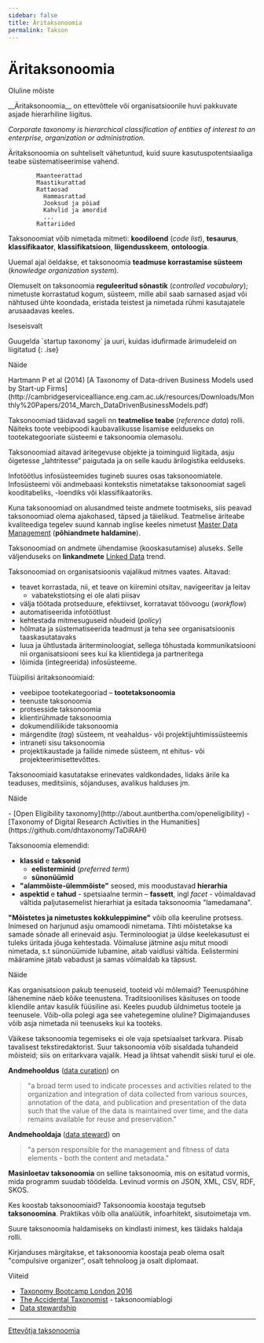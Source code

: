 ```yaml
---
sidebar: false
title: Äritaksonoomia
permalink: Takson
---
```


# Äritaksonoomia

<p class='tags'>Oluline mõiste</p>
__Äritaksonoomia__ on ettevõttele või organisatsioonile huvi pakkuvate asjade hierarhiline liigitus.

_Corporate taxonomy is hierarchical classification of entities of interest to an enterprise, organization or administration._

Äritaksonoomia on suhteliselt vähetuntud, kuid suure kasutuspotentsiaaliga teabe süstematiseerimise vahend.

```
        Maanteerattad
        Maastikurattad
        Rattaosad
          Hammasrattad
          Jooksud ja pöiad
          Kahvlid ja amordid
          ...
        Rattariided
```

Taksonoomiat võib nimetada mitmeti: __koodiloend__ (_code list_), __tesaurus__, __klassifikaator__, __klassifikatsioon__, __liigendusskeem__, __ontoloogia__.

Uuemal ajal öeldakse, et taksonoomia __teadmuse korrastamise süsteem__ (_knowledge organization system_).

Olemuselt on taksonoomia __reguleeritud sõnastik__ (_controlled vocabulary_); nimetuste korrastatud kogum, süsteem, mille abil saab sarnased asjad või nähtused ühte koondada, eristada teistest ja nimetada rühmi kasutajatele arusaadavas keeles.

<p class='tags'>Iseseisvalt</p>
Guugelda `startup taxonomy` ja uuri, kuidas idufirmade ärimudeleid on liigitatud
{: .ise}

<p class='tags'>Näide</p>
Hartmann P et al (2014) [A Taxonomy of Data-driven Business Models used by Start-up Firms](http://cambridgeservicealliance.eng.cam.ac.uk/resources/Downloads/Monthly%20Papers/2014_March_DataDrivenBusinessModels.pdf)

Taksonoomiad täidavad sageli nn __teatmelise teabe__ (_reference data_) rolli. Näiteks toote veebipoodi kaubavalikusse lisamise eelduseks on tootekategooriate süsteemi e taksonoomia olemasolu.

Taksonoomiad aitavad äritegevuse objekte ja toiminguid liigitada, asju õigetesse „lahtritesse“ paigutada ja on selle kaudu ärilogistika eelduseks.

Infotöötlus infosüsteemides tugineb suures osas taksonoomiatele. Infosüsteemi või andmebaasi kontekstis nimetatakse taksonoomiat sageli kooditabeliks, -loendiks või klassifikaatoriks.

Kuna taksonoomiad on alusandmed teiste andmete tootmiseks, siis peavad taksonoomiad olema ajakohased, täpsed ja täielikud. Teatmelise äriteabe kvaliteediga tegelev suund kannab inglise keeles nimetust [Master Data Management](http://www.earley.com/blog/why-taxonomy-critical-master-data-management-mdm) (__põhiandmete haldamine__).

Taksonoomiad on andmete ühendamise (kooskasutamise) aluseks. Selle väljenduseks on __linkandmete__ [Linked Data](http://linkeddata.org/) trend.

Taksonoomiad on organisatsioonis vajalikud mitmes vaates. Aitavad:

- teavet korrastada, nii, et teave on kiiremini otsitav, navigeeritav ja leitav
  - vabatekstiotsing ei ole alati piisav
- välja töötada protseduure, efektiivset, korratavat töövoogu (_workflow_)
- automatiseerida infotöötlust
- kehtestada mitmesuguseid nõudeid (_policy_)
- hõlmata ja süstematiseerida teadmust ja teha see organisatsioonis taaskasutatavaks
- luua ja ühtlustada äriterminoloogiat, sellega tõhustada kommunikatsiooni nii organisatsiooni sees kui ka klientidega ja partneritega
- lõimida (integreerida) infosüsteeme.

Tüüpilisi äritaksonoomiaid:

- veebipoe tootekategooriad – __tootetaksonoomia__
- teenuste taksonoomia
- protsesside taksonoomia
- klientirühmade taksonoomia
- dokumendiliikide taksonoomia
- märgendite (_tag_) süsteem, nt veahaldus- või projektijuhtimissüsteemis
- intraneti sisu taksonoomia
- projektikaustade ja failide nimede süsteem, nt ehitus- või projekteerimisettevõttes.

Taksonoomiaid kasutatakse erinevates valdkondades, lidaks ärile ka teaduses, meditsiinis, sõjanduses, avalikus halduses jm.

<p class='tags'>Näide</p>
- [Open Eligibility taxonomy](http://about.auntbertha.com/openeligibility)
- [Taxonomy of Digital Research Activities in the Humanities](https://github.com/dhtaxonomy/TaDiRAH)

Taksonoomia elemendid:

- __klassid__ e __taksonid__
  - __eelisterminid__ (_preferred term_)
  - __sünonüümid__
- __"alammõiste-ülemmõiste"__ seosed, mis moodustavad __hierarhia__
- __aspektid__ e __tahud__ - spetsiaalne termin – __fassett__, ingl _facet_ - võimaldavad vältida paljutasemelist hierarhiat ja esitada taksonoomia "lamedamana".

__"Mõistetes ja nimetustes kokkuleppimine"__ võib olla keeruline protsess. Inimesed on harjunud asju omamoodi nimetama. Tihti mõistetakse ka samade sõnade all erinevaid asju. Terminoloogiat ja üldse keelekasutust ei tuleks üritada jõuga kehtestada. Võimaluse jätmine asju mitut moodi nimetada, s.t sünonüümide lubamine, aitab vaidlusi vältida. Eelistermini määramine jätab vabadust ja samas võimaldab ka täpsust.

<p class='tags'>Näide</p>
Kas organisatsioon pakub teenuseid, tooteid või mõlemaid? Teenuspõhine lähenemine näeb kõike teenustena. Traditsioonilises käsituses on toode kliendile antav kasulik füüsiline asi. Keeles puudub üldnimetus tootele ja teenusele. Võib-olla polegi aga see vahetegemine oluline? Digimajanduses võib asja nimetada nii teenuseks kui ka tooteks.

Väikese taksonoomia tegemiseks ei ole vaja spetsiaalset tarkvara. Piisab tavalisest tekstiredaktorist. Suur taksonoomia võib sisaldada tuhandeid mõisteid; siis on eritarkvara vajalik. Head ja lihtsat vahendit siiski  turul ei ole. 

__Andmehooldus__ ([data curation](https://en.wikipedia.org/wiki/Data_curation)) on

> "a broad term used to indicate processes and activities related to the organization and integration of data collected from various sources, annotation of the data, and publication and presentation of the data such that the value of the data is maintained over time, and the data remains available for reuse and preservation."

__Andmehooldaja__ ([data steward](https://en.wikipedia.org/wiki/Data_steward)) on

> "a person responsible for the management and fitness of data elements - both the content and metadata."

__Masinloetav taksonoomia__ on selline taksonoomia, mis on esitatud vormis, mida programm suudab töödelda. Levinud vormis on JSON, XML, CSV, RDF, SKOS.

Kes koostab taksonoomiaid? Taksonoomia koostaja tegutseb __taksonoomina__. Praktikas võib olla analüütik, infoarhitekt, sisutoimetaja vm.

Suure taksonoomia haldamiseks on kindlasti inimest, kes täidaks haldaja rolli.

Kirjanduses märgitakse, et taksonoomia koostaja peab olema osalt "compulsive organizer", osalt tehnoloog ja osalt diplomaat.

Viiteid

- [Taxonomy Bootcamp London 2016](http://www.taxonomybootcamp.com/London/2016/)
- [The Accidental Taxonomist](http://accidental-taxonomist.blogspot.com.ee/2016/11/popular-topics-in-taxonomies.html) - taksonoomiablogi
- [Data stewardship](http://insights.wired.com/profiles/blogs/data-stewardship-is-everybody-s-business-5-best-practices-for#axzz4Vh6iYU1s)

- - -

[Ettevõtja taksonoomia](/IT/Ettevotja)


